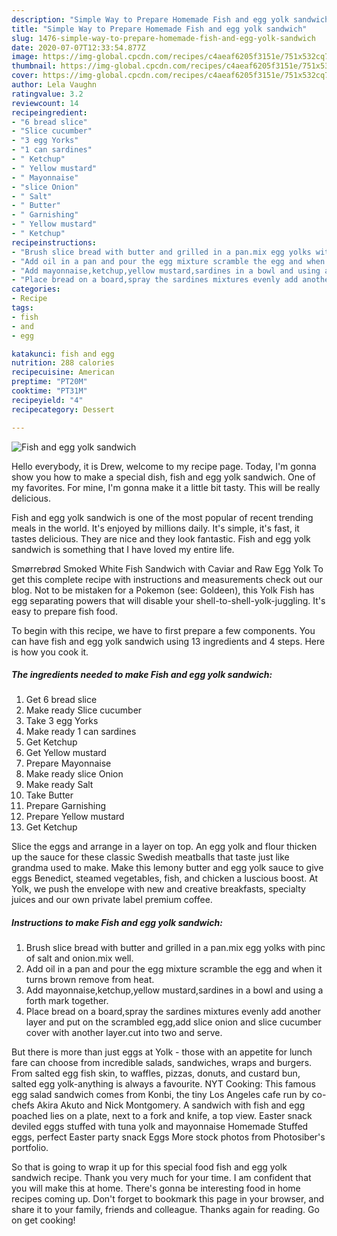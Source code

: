 ```yaml
---
description: "Simple Way to Prepare Homemade Fish and egg yolk sandwich"
title: "Simple Way to Prepare Homemade Fish and egg yolk sandwich"
slug: 1476-simple-way-to-prepare-homemade-fish-and-egg-yolk-sandwich
date: 2020-07-07T12:33:54.877Z
image: https://img-global.cpcdn.com/recipes/c4aeaf6205f3151e/751x532cq70/fish-and-egg-yolk-sandwich-recipe-main-photo.jpg
thumbnail: https://img-global.cpcdn.com/recipes/c4aeaf6205f3151e/751x532cq70/fish-and-egg-yolk-sandwich-recipe-main-photo.jpg
cover: https://img-global.cpcdn.com/recipes/c4aeaf6205f3151e/751x532cq70/fish-and-egg-yolk-sandwich-recipe-main-photo.jpg
author: Lela Vaughn
ratingvalue: 3.2
reviewcount: 14
recipeingredient:
- "6 bread slice"
- "Slice cucumber"
- "3 egg Yorks"
- "1 can sardines"
- " Ketchup"
- " Yellow mustard"
- " Mayonnaise"
- "slice Onion"
- " Salt"
- " Butter"
- " Garnishing"
- " Yellow mustard"
- " Ketchup"
recipeinstructions:
- "Brush slice bread with butter and grilled in a pan.mix egg yolks with pinc of salt and onion.mix well."
- "Add oil in a pan and pour the egg mixture scramble the egg and when it turns brown remove from heat."
- "Add mayonnaise,ketchup,yellow mustard,sardines in a bowl and using a forth mark together."
- "Place bread on a board,spray the sardines mixtures evenly add another layer and put on the scrambled egg,add slice onion and slice cucumber cover with another layer.cut into two and serve."
categories:
- Recipe
tags:
- fish
- and
- egg

katakunci: fish and egg 
nutrition: 288 calories
recipecuisine: American
preptime: "PT20M"
cooktime: "PT31M"
recipeyield: "4"
recipecategory: Dessert

---
```



![Fish and egg yolk sandwich](https://img-global.cpcdn.com/recipes/c4aeaf6205f3151e/751x532cq70/fish-and-egg-yolk-sandwich-recipe-main-photo.jpg)

Hello everybody, it is Drew, welcome to my recipe page. Today, I'm gonna show you how to make a special dish, fish and egg yolk sandwich. One of my favorites. For mine, I'm gonna make it a little bit tasty. This will be really delicious.

Fish and egg yolk sandwich is one of the most popular of recent trending meals in the world. It's enjoyed by millions daily. It's simple, it's fast, it tastes delicious. They are nice and they look fantastic. Fish and egg yolk sandwich is something that I have loved my entire life.

Smørrebrød Smoked White Fish Sandwich with Caviar and Raw Egg Yolk To get this complete recipe with instructions and measurements check out our blog. Not to be mistaken for a Pokemon (see: Goldeen), this Yolk Fish has egg separating powers that will disable your shell-to-shell-yolk-juggling. It&#39;s easy to prepare fish food.


To begin with this recipe, we have to first prepare a few components. You can have fish and egg yolk sandwich using 13 ingredients and 4 steps. Here is how you cook it.

<!--inarticleads1-->

##### The ingredients needed to make Fish and egg yolk sandwich:

1. Get 6 bread slice
1. Make ready Slice cucumber
1. Take 3 egg Yorks
1. Make ready 1 can sardines
1. Get  Ketchup
1. Get  Yellow mustard
1. Prepare  Mayonnaise
1. Make ready slice Onion
1. Make ready  Salt
1. Take  Butter
1. Prepare  Garnishing
1. Prepare  Yellow mustard
1. Get  Ketchup


Slice the eggs and arrange in a layer on top. An egg yolk and flour thicken up the sauce for these classic Swedish meatballs that taste just like grandma used to make. Make this lemony butter and egg yolk sauce to give eggs Benedict, steamed vegetables, fish, and chicken a luscious boost. At Yolk, we push the envelope with new and creative breakfasts, specialty juices and our own private label premium coffee. 

<!--inarticleads2-->

##### Instructions to make Fish and egg yolk sandwich:

1. Brush slice bread with butter and grilled in a pan.mix egg yolks with pinc of salt and onion.mix well.
1. Add oil in a pan and pour the egg mixture scramble the egg and when it turns brown remove from heat.
1. Add mayonnaise,ketchup,yellow mustard,sardines in a bowl and using a forth mark together.
1. Place bread on a board,spray the sardines mixtures evenly add another layer and put on the scrambled egg,add slice onion and slice cucumber cover with another layer.cut into two and serve.


But there is more than just eggs at Yolk - those with an appetite for lunch fare can choose from incredible salads, sandwiches, wraps and burgers. From salted egg fish skin, to waffles, pizzas, donuts, and custard bun, salted egg yolk-anything is always a favourite. NYT Cooking: This famous egg salad sandwich comes from Konbi, the tiny Los Angeles cafe run by co-chefs Akira Akuto and Nick Montgomery. A sandwich with fish and egg poached lies on a plate, next to a fork and knife, a top view. Easter snack deviled eggs stuffed with tuna yolk and mayonnaise Homemade Stuffed eggs, perfect Easter party snack Eggs More stock photos from Photosiber&#39;s portfolio. 

So that is going to wrap it up for this special food fish and egg yolk sandwich recipe. Thank you very much for your time. I am confident that you will make this at home. There's gonna be interesting food in home recipes coming up. Don't forget to bookmark this page in your browser, and share it to your family, friends and colleague. Thanks again for reading. Go on get cooking!

